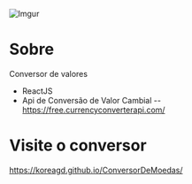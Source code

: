 ![Imgur](https://i.imgur.com/bJTEvcd.png)


# Sobre #

Conversor de valores
- ReactJS
- Api de Conversão de Valor Cambial
-- https://free.currencyconverterapi.com/

# Visite o conversor #

https://koreagd.github.io/ConversorDeMoedas/

